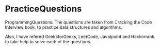 # PracticeQuestions
ProgrammingQuestions: 
The questions are taken from Cracking the Code Interview book, to practice data structures and algorithms.

Also, I have refered GeeksforGeeks, LeetCode, Javatpoint and Hackerrank, to take help to solve each of the questions.
